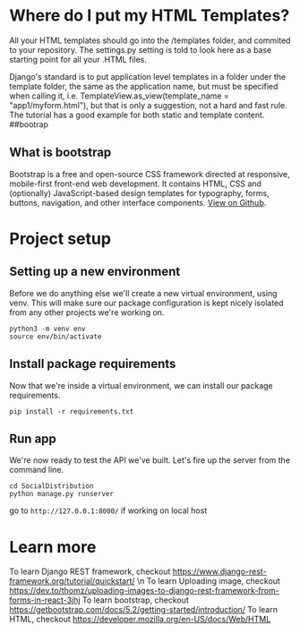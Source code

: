 # Where do I put my HTML Templates?
All your HTML templates should go into the /templates folder, and commited to your repository. The settings.py setting is told to look here as a base starting point for all your .HTML files.

Django's standard is to put application level templates in a folder under the template folder, the same as the application name, but must be specified when calling it, i.e. TemplateView.as_view(template_name = "app1/myform.html"), but that is only a suggestion, not a hard and fast rule. The tutorial has a good example for both static and template content.
##bootrap
## What is bootstrap
Bootstrap is a free and open-source CSS framework directed at responsive, mobile-first front-end web development. It contains HTML, CSS and (optionally) JavaScript-based design templates for typography, forms, buttons, navigation, and other interface components.
[View on Github](https://github.com/twbs/bootstrap/blob/v5.2.2/site/content/docs/5.2/getting-started/introduction.md).
# Project setup

## Setting up a new environment
Before we do anything else we'll create a new virtual environment, using venv. This will make sure our package configuration is kept nicely isolated from any other projects we're working on.
```
python3 -m venv env
source env/bin/activate
```
## Install package requirements
Now that we're inside a virtual environment, we can install our package requirements.
```
pip install -r requirements.txt
```
## Run app
We're now ready to test the API we've built. Let's fire up the server from the command line.
```
cd SocialDistribution
python manage.py runserver
```
go to `http://127.0.0.1:8000/` if working on local host

# Learn more
To learn Django REST framework, checkout https://www.django-rest-framework.org/tutorial/quickstart/ \n
To learn Uploading image, checkout https://dev.to/thomz/uploading-images-to-django-rest-framework-from-forms-in-react-3jhj
To learn bootstrap, checkout https://getbootstrap.com/docs/5.2/getting-started/introduction/
To learn HTML, checkout https://developer.mozilla.org/en-US/docs/Web/HTML



